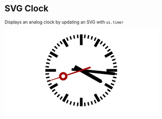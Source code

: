 # SVG Clock
Displays an analog clock by updating an SVG with `ui.timer`

![Screenshot](screenshot.webp)
